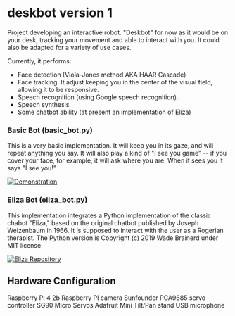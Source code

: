 # deskbot version 1

Project developing an interactive robot. "Deskbot" for now as it would be on your desk, tracking your movement and able to interact with 
you. It could also be adapted for a variety of use cases.

Currently, it performs:
* Face detection (Viola-Jones method AKA HAAR Cascade)
* Face tracking. It adjust keeping you in the center of the visual field, allowing it to be responsive.
* Speech recognition (using Google speech recognition).
* Speech synthesis.
* Some chatbot ability (at present an implementation of Eliza)

### Basic Bot (basic_bot.py)

This is a very basic implementation. It will keep you in its gaze, and will repeat anything you say. It
will also play a kind of "I see you game" -- if you cover your face, for example, it will ask where you
are. When it sees you it says "I see you!"

[![Demonstration](https://img.youtube.com/vi/Y8LBQDt7BbPYE/0.jpg/)](https://www.youtube.com/watch?v=8LBQDt7BbPY "Demonstration")

### Eliza Bot (eliza_bot.py)

This implementation integrates a Python implementation of the classic chabot "Eliza," based on the
original chatbot published by Joseph Weizenbaum in 1966. It is supposed to interact with the user as a Rogerian therapist. The Python version is Copyright (c) 2019 Wade Brainerd under MIT license. 

[![Eliza Repository](https://github.com/wadetb/eliza)](https://github.com/wadetb/eliza/commit/cecbb5b06ca256ee67bf49d251537ad2cbd06eff)

## Hardware Configuration

Raspberry PI 4 2b
Raspberry PI camera
Sunfounder PCA9685 servo controller
SG90 Micro Servos
Adafruit Mini Tilt/Pan stand
USB microphone


